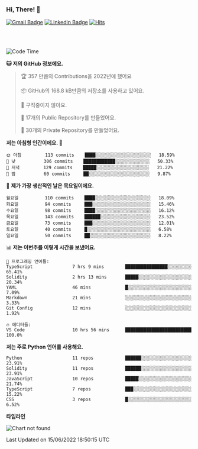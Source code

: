 ### Hi, There! 👋


[![Gmail Badge](https://img.shields.io/badge/-725psh@gmail.com-c14438?style=flat&logo=Gmail&logoColor=white&link=mailto:725psh@gmail.com)](mailto:725psh@gmail.com) 
[![Linkedin Badge](https://img.shields.io/badge/-soohanpark-0072b1?style=flat&logo=Linkedin&logoColor=white&link=https://www.linkedin.com/in/soohanpark/)](https://www.linkedin.com/in/soohanpark/) 
[![Hits](https://hits.seeyoufarm.com/api/count/incr/badge.svg?url=https%3A%2F%2Fgithub.com%2FSoohan-Park&count_bg=%23000000&title_bg=%23828282&icon=gradle.svg&icon_color=%23FFFFFF&title=Visited&edge_flat=false)](https://hits.seeyoufarm.com)  

<br />
<br />

<!--START_SECTION:waka-->
![Code Time](http://img.shields.io/badge/Code%20Time-39%20hrs%2014%20mins-blue)

**🐱 저의 GitHub 정보에요.** 

> 🏆 357 만큼의 Contributions을 2022년에 했어요
 > 
> 📦 GitHub의 168.8 kB만큼의 저장소를 사용하고 있어요. 
 > 
> 🚫 구직중이지 않아요.
 > 
> 📜 17개의 Public Repository를 만들었어요. 
 > 
> 🔑 30개의 Private Repository를 만들었어요.  
 > 
**저는 아침형 인간이에요. 🐤** 

```text
🌞 아침         113 commits    ████░░░░░░░░░░░░░░░░░░░░░   18.59% 
🌆 낮　         306 commits    ████████████░░░░░░░░░░░░░   50.33% 
🌃 저녁         129 commits    █████░░░░░░░░░░░░░░░░░░░░   21.22% 
🌙 밤　         60 commits     ██░░░░░░░░░░░░░░░░░░░░░░░   9.87%

```
📅 **제가 가장 생산적인 날은 목요일이에요.** 

```text
월요일          110 commits    ████░░░░░░░░░░░░░░░░░░░░░   18.09% 
화요일          94 commits     ███░░░░░░░░░░░░░░░░░░░░░░   15.46% 
수요일          98 commits     ████░░░░░░░░░░░░░░░░░░░░░   16.12% 
목요일          143 commits    ██████░░░░░░░░░░░░░░░░░░░   23.52% 
금요일          73 commits     ███░░░░░░░░░░░░░░░░░░░░░░   12.01% 
토요일          40 commits     █░░░░░░░░░░░░░░░░░░░░░░░░   6.58% 
일요일          50 commits     ██░░░░░░░░░░░░░░░░░░░░░░░   8.22%

```


📊 **저는 이번주를 이렇게 시간을 보냈어요.** 

```text
💬 프로그래밍 언어들: 
TypeScript               7 hrs 9 mins        ████████████████░░░░░░░░░   65.41% 
Solidity                 2 hrs 13 mins       █████░░░░░░░░░░░░░░░░░░░░   20.34% 
YAML                     46 mins             █░░░░░░░░░░░░░░░░░░░░░░░░   7.09% 
Markdown                 21 mins             ░░░░░░░░░░░░░░░░░░░░░░░░░   3.33% 
Git Config               12 mins             ░░░░░░░░░░░░░░░░░░░░░░░░░   1.92%

🔥 에디터들: 
VS Code                  10 hrs 56 mins      █████████████████████████   100.0%

```

**저는 주로 Python 언어를 사용해요.** 

```text
Python                   11 repos            ██████░░░░░░░░░░░░░░░░░░░   23.91% 
Solidity                 11 repos            ██████░░░░░░░░░░░░░░░░░░░   23.91% 
JavaScript               10 repos            █████░░░░░░░░░░░░░░░░░░░░   21.74% 
TypeScript               7 repos             ███░░░░░░░░░░░░░░░░░░░░░░   15.22% 
CSS                      3 repos             █░░░░░░░░░░░░░░░░░░░░░░░░   6.52%

```


**타임라인**

![Chart not found](https://raw.githubusercontent.com/Soohan-Park/Soohan-Park/master/charts/bar_graph.png) 


 Last Updated on 15/06/2022 18:50:15 UTC
<!--END_SECTION:waka-->
